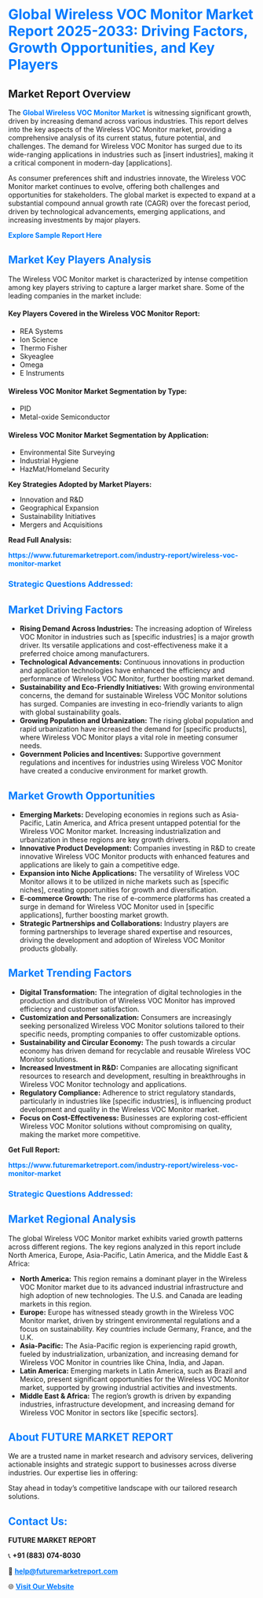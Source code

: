 <h1 style="color: #007BFF;">Global Wireless VOC Monitor Market Report 2025-2033: Driving Factors, Growth Opportunities, and Key Players</h1>

<section id="overview">
<h2>Market Report Overview</h2>
<p>The <a href="https://www.futuremarketreport.com/industry-report/wireless-voc-monitor-market" style="color: #007BFF; text-decoration: none;"><strong>Global Wireless VOC Monitor Market</strong></a> is witnessing significant growth, driven by increasing demand across various industries. This report delves into the key aspects of the Wireless VOC Monitor market, providing a comprehensive analysis of its current status, future potential, and challenges. The demand for Wireless VOC Monitor has surged due to its wide-ranging applications in industries such as [insert industries], making it a critical component in modern-day [applications].</p>
<p>As consumer preferences shift and industries innovate, the Wireless VOC Monitor market continues to evolve, offering both challenges and opportunities for stakeholders. The global market is expected to expand at a substantial compound annual growth rate (CAGR) over the forecast period, driven by technological advancements, emerging applications, and increasing investments by major players.</p>
</section>

<section id="overview">
<p><a href="https://www.futuremarketreport.com/request-sample/reportId=41849" style="color: #007BFF; text-decoration: none;"><strong>Explore Sample Report Here</strong></a></p>
</section>

<section id="key-players">
<h2 style="color: #007BFF;">Market Key Players Analysis</h2>
<p>The Wireless VOC Monitor market is characterized by intense competition among key players striving to capture a larger market share. Some of the leading companies in the market include:</p>
<h4>Key Players Covered in the Wireless VOC Monitor Report:</h4>
<ul><li>REA Systems</li><li>Ion Science</li><li>Thermo Fisher</li><li>Skyeaglee</li><li>Omega</li><li>E Instruments</li></ul>
<h4>Wireless VOC Monitor Market Segmentation by Type:</h4>
<ul><li>PID</li><li>Metal-oxide Semiconductor</li></ul>

<h4>Wireless VOC Monitor Market Segmentation by Application:</h4>
<ul><li>Environmental Site Surveying</li><li>Industrial Hygiene</li><li>HazMat/Homeland Security</li></ul>
<p><strong>Key Strategies Adopted by Market Players:</strong></p>
<ul>
<li>Innovation and R&D</li>
<li>Geographical Expansion</li>
<li>Sustainability Initiatives</li>
<li>Mergers and Acquisitions</li>
</ul>
</section>

<section>
<p><strong>Read Full Analysis: </strong></p><a href="https://www.futuremarketreport.com/industry-report/wireless-voc-monitor-market" style="color: #007BFF; text-decoration: none;"><strong>https://www.futuremarketreport.com/industry-report/wireless-voc-monitor-market</strong></a>
<h3 style="color: #007BFF;">Strategic Questions Addressed:</h3>
</section>

<section id="driving-factors">
<h2 style="color: #007BFF;">Market Driving Factors</h2>
<ul>
<li><strong>Rising Demand Across Industries:</strong> The increasing adoption of Wireless VOC Monitor in industries such as [specific industries] is a major growth driver. Its versatile applications and cost-effectiveness make it a preferred choice among manufacturers.</li>
<li><strong>Technological Advancements:</strong> Continuous innovations in production and application technologies have enhanced the efficiency and performance of Wireless VOC Monitor, further boosting market demand.</li>
<li><strong>Sustainability and Eco-Friendly Initiatives:</strong> With growing environmental concerns, the demand for sustainable Wireless VOC Monitor solutions has surged. Companies are investing in eco-friendly variants to align with global sustainability goals.</li>
<li><strong>Growing Population and Urbanization:</strong> The rising global population and rapid urbanization have increased the demand for [specific products], where Wireless VOC Monitor plays a vital role in meeting consumer needs.</li>
<li><strong>Government Policies and Incentives:</strong> Supportive government regulations and incentives for industries using Wireless VOC Monitor have created a conducive environment for market growth.</li>
</ul>
</section>

<section id="growth-opportunities">
<h2 style="color: #007BFF;">Market Growth Opportunities</h2>
<ul>
<li><strong>Emerging Markets:</strong> Developing economies in regions such as Asia-Pacific, Latin America, and Africa present untapped potential for the Wireless VOC Monitor market. Increasing industrialization and urbanization in these regions are key growth drivers.</li>
<li><strong>Innovative Product Development:</strong> Companies investing in R&D to create innovative Wireless VOC Monitor products with enhanced features and applications are likely to gain a competitive edge.</li>
<li><strong>Expansion into Niche Applications:</strong> The versatility of Wireless VOC Monitor allows it to be utilized in niche markets such as [specific niches], creating opportunities for growth and diversification.</li>
<li><strong>E-commerce Growth:</strong> The rise of e-commerce platforms has created a surge in demand for Wireless VOC Monitor used in [specific applications], further boosting market growth.</li>
<li><strong>Strategic Partnerships and Collaborations:</strong> Industry players are forming partnerships to leverage shared expertise and resources, driving the development and adoption of Wireless VOC Monitor products globally.</li>
</ul>
</section>

<section id="trending-factors">
<h2 style="color: #007BFF;">Market Trending Factors</h2>
<ul>
<li><strong>Digital Transformation:</strong> The integration of digital technologies in the production and distribution of Wireless VOC Monitor has improved efficiency and customer satisfaction.</li>
<li><strong>Customization and Personalization:</strong> Consumers are increasingly seeking personalized Wireless VOC Monitor solutions tailored to their specific needs, prompting companies to offer customizable options.</li>
<li><strong>Sustainability and Circular Economy:</strong> The push towards a circular economy has driven demand for recyclable and reusable Wireless VOC Monitor solutions.</li>
<li><strong>Increased Investment in R&D:</strong> Companies are allocating significant resources to research and development, resulting in breakthroughs in Wireless VOC Monitor technology and applications.</li>
<li><strong>Regulatory Compliance:</strong> Adherence to strict regulatory standards, particularly in industries like [specific industries], is influencing product development and quality in the Wireless VOC Monitor market.</li>
<li><strong>Focus on Cost-Effectiveness:</strong> Businesses are exploring cost-efficient Wireless VOC Monitor solutions without compromising on quality, making the market more competitive.</li>
</ul>
</section>

<section>
<p><strong>Get Full Report: </strong></p><a href="https://www.futuremarketreport.com/industry-report/wireless-voc-monitor-market" style="color: #007BFF; text-decoration: none;"><strong>https://www.futuremarketreport.com/industry-report/wireless-voc-monitor-market</strong></a>
<h3 style="color: #007BFF;">Strategic Questions Addressed:</h3>
</section>


<section id="regional-analysis">
<h2 style="color: #007BFF;">Market Regional Analysis</h2>
<p>The global Wireless VOC Monitor market exhibits varied growth patterns across different regions. The key regions analyzed in this report include North America, Europe, Asia-Pacific, Latin America, and the Middle East & Africa:</p>
<ul>
<li><strong>North America:</strong> This region remains a dominant player in the Wireless VOC Monitor market due to its advanced industrial infrastructure and high adoption of new technologies. The U.S. and Canada are leading markets in this region.</li>
<li><strong>Europe:</strong> Europe has witnessed steady growth in the Wireless VOC Monitor market, driven by stringent environmental regulations and a focus on sustainability. Key countries include Germany, France, and the U.K.</li>
<li><strong>Asia-Pacific:</strong> The Asia-Pacific region is experiencing rapid growth, fueled by industrialization, urbanization, and increasing demand for Wireless VOC Monitor in countries like China, India, and Japan.</li>
<li><strong>Latin America:</strong> Emerging markets in Latin America, such as Brazil and Mexico, present significant opportunities for the Wireless VOC Monitor market, supported by growing industrial activities and investments.</li>
<li><strong>Middle East & Africa:</strong> The region’s growth is driven by expanding industries, infrastructure development, and increasing demand for Wireless VOC Monitor in sectors like [specific sectors].</li>
</ul>
</section>

<footer>
<h2 style="color: #007BFF;">About FUTURE MARKET REPORT</h2>
<p>We are a trusted name in market research and advisory services, delivering actionable insights and strategic support to businesses across diverse industries. Our expertise lies in offering:</p>

<p>Stay ahead in today’s competitive landscape with our tailored research solutions.</p>

<h2 style="color: #007BFF;">Contact Us:</h2>
<p><strong>FUTURE MARKET REPORT</strong></p>
<p>📞 <strong>+91 (883) 074-8030</strong></p>
<p>📧 <strong><a href="mailto:help@futuremarketreport.com" style="color: #007BFF;">help@futuremarketreport.com</a></strong></p>
<p>🌐 <strong><a href="https://www.futuremarketreport.com/" style="color: #007BFF;">Visit Our Website</a></strong></p>
</footer>